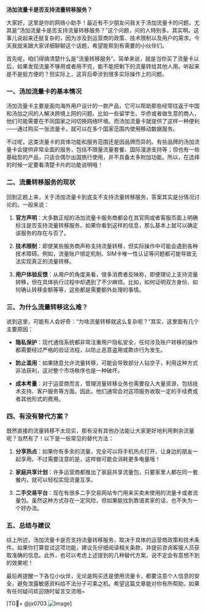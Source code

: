 **汤加流量卡是否支持流量转移服务？**

大家好，这里是你的网络小助手！最近有不少朋友问我关于汤加流量卡的问题，尤其是“汤加流量卡是否支持流量转移服务？”这个问题，问的人特别多。其实啊，这事儿说起来还挺复杂的，因为涉及到运营商的政策、技术限制以及用户的需求。今天我就来跟大家详细聊聊这个话题，希望能帮到有需要的小伙伴们。

首先呢，咱们得搞清楚什么是“流量转移服务”。简单来说，就是当你买了流量卡以后，如果发现流量不够用或者用不完，能不能把剩下的流量转给其他人用。听起来是不是挺方便的？但实际上，这背后牵涉到很多实际操作上的问题。

### 一、汤加流量卡的基本情况

汤加流量卡主要是面向海外用户设计的一款产品，它可以帮助那些经常往返于中国和汤加之间的人解决跨境上网的问题。比如一些留学生、华侨或者做生意的商人，他们可能需要在不同国家之间切换网络环境。而汤加流量卡就提供了这样一种便利——通过购买一张流量卡，就可以在多个国家范围内使用移动数据服务。

不过呢，这类流量卡的具体功能和服务范围还是因品牌而异的。有些品牌的汤加流量卡会提供非常全面的服务，包括不限量流量套餐、国际漫游支持等；但也有一些基础型的产品，只适合偶尔出国旅行使用，并不具备太多附加功能。所以，在选择的时候一定要看清楚卡片的功能说明哦！

### 二、流量转移服务的现状

回到正题上来，关于汤加流量卡到底支不支持流量转移服务，答案其实是分情况讨论的。一般来说：

1. **官方声明**：大多数正规的汤加流量卡服务商都会在其官网或者客服页面上明确标注是否支持流量转移服务。如果你看到这样的信息，那么基本上就可以确定该服务的存在与否了。
   
2. **技术限制**：即使某些服务商声称支持流量转移，但实际操作中可能会遇到各种技术障碍。例如，流量账户绑定机制、SIM卡唯一性认证等问题都可能导致无法实现真正的流量转移。

3. **用户体验反馈**：从用户的角度来看，很多消费者反映称，即便理论上支持流量转移，但在具体执行过程中却遇到了不少麻烦。比如，如何证明双方身份、如何确认转移金额等等，这些都是需要额外处理的事情。

### 三、为什么流量转移这么难？

说到这里，可能有人会好奇：“为啥流量转移就这么复杂呢？”其实，这里面有几个主要原因：

- **隐私保护**：现代通信系统都非常注重用户隐私安全，任何涉及账户转移的操作都需要经过严格的验证流程，以防止恶意盗用或欺诈行为发生。
  
- **防止滥用**：如果随意允许流量转移，可能会导致部分人钻空子，利用这种方式非法获利，这对整个市场秩序也是一种破坏。

- **成本考量**：对于运营商而言，管理流量转移业务也需要投入大量资源，包括技术支持、客户服务等方面。因此，他们通常会对这项服务收取一定的手续费或者其他形式的费用。

### 四、有没有替代方案？

既然直接的流量转移不太现实，那有没有其他办法能让大家更好地利用剩余流量呢？当然有了！以下是一些常见的替代方法：

1. **分享热点**：如果你有多余的流量，完全可以将手机热点打开，让身边的朋友一起享用。不过需要注意的是，这样做可能会消耗更多电量哦！

2. **家庭共享计划**：许多运营商都推出了家庭共享流量包，只要家里人都在同一套餐内，就可以轻松实现流量互享。

3. **二手交易平台**：现在有很多二手交易网站专门用来买卖未使用的流量卡或者流量包。虽然这种方式存在一定风险，但如果能找到靠谱卖家的话，也不失为一个好办法。

### 五、总结与建议

综上所述，汤加流量卡是否支持流量转移服务，取决于具体的运营商政策和技术条件。如果你打算尝试这项功能，建议先仔细阅读相关条款，并提前咨询客服人员获取准确的信息。此外，也可以考虑上述提到的几种替代方案，说不定会有意想不到的效果呢！

最后再提醒一下各位小伙伴，无论是购买还是使用流量卡，都要注意个人信息的安全，避免泄露敏感资料给不法分子可乘之机。希望这篇文章能对你有所帮助，如果有任何疑问欢迎随时留言交流哦~

[TG💪+ @jx0703 ![Image](https://github.com/user-attachments/assets/dbca1d08-cadb-493c-b0ec-ad6f7a83f270)]
